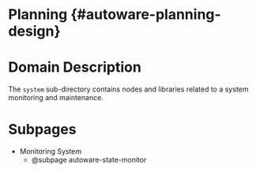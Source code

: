 Planning {#autoware-planning-design}
========

# Domain Description

The `system` sub-directory contains nodes and libraries related to
a system monitoring and maintenance.

# Subpages

- Monitoring System
  - @subpage autoware-state-monitor